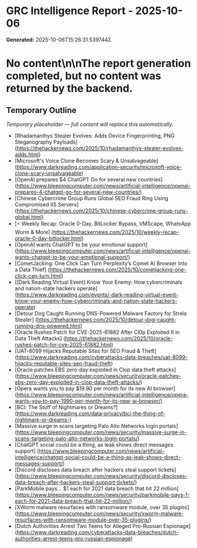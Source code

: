 # GRC Intelligence Report - 2025-10-06
**Generated:** 2025-10-06T15:26:31.539744Z
# No content\n\nThe report generation completed, but no content was returned by the backend.

## Temporary Outline
_Temporary placeholder — full content will replace this automatically._
- [Rhadamanthys Stealer Evolves: Adds Device Fingerprinting, PNG Steganography Payloads] (https://thehackernews.com/2025/10/rhadamanthys-stealer-evolves-adds.html)
- [Microsoft's Voice Clone Becomes Scary &amp; Unsalvageable] (https://www.darkreading.com/application-security/microsoft-voice-clone-scary-unsalvageable)
- [OpenAI prepares $4 ChatGPT Go for several new countries] (https://www.bleepingcomputer.com/news/artificial-intelligence/openai-prepares-4-chatgpt-go-for-several-new-countries/)
- [Chinese Cybercrime Group Runs Global SEO Fraud Ring Using Compromised IIS Servers] (https://thehackernews.com/2025/10/chinese-cybercrime-group-runs-global.html)
- [⚡ Weekly Recap: Oracle 0-Day, BitLocker Bypass, VMScape, WhatsApp Worm & More] (https://thehackernews.com/2025/10/weekly-recap-oracle-0-day-bitlocker.html)
- [OpenAI wants ChatGPT to be your emotional support] (https://www.bleepingcomputer.com/news/artificial-intelligence/openai-wants-chatgpt-to-be-your-emotional-support/)
- [CometJacking: One Click Can Turn Perplexity’s Comet AI Browser Into a Data Thief] (https://thehackernews.com/2025/10/cometjacking-one-click-can-turn.html)
- [[Dark Reading Virtual Event] Know Your Enemy: How cybercriminals and nation-state hackers operate] (https://www.darkreading.com/events/-dark-reading-virtual-event-know-your-enemy-how-cybercriminals-and-nation-state-hackers-operate)
- [Detour Dog Caught Running DNS-Powered Malware Factory for Strela Stealer] (https://thehackernews.com/2025/10/detour-dog-caught-running-dns-powered.html)
- [Oracle Rushes Patch for CVE-2025-61882 After Cl0p Exploited It in Data Theft Attacks] (https://thehackernews.com/2025/10/oracle-rushes-patch-for-cve-2025-61882.html)
- [UAT-8099 Hijacks Reputable Sites for SEO Fraud &amp; Theft] (https://www.darkreading.com/cyberattacks-data-breaches/uat-8099-hijacks-reputable-sites-seo-fraud-theft)
- [Oracle patches EBS zero-day exploited in Clop data theft attacks] (https://www.bleepingcomputer.com/news/security/oracle-patches-ebs-zero-day-exploited-in-clop-data-theft-attacks/)
- [Opera wants you to pay $19.90 per month for its new AI browser] (https://www.bleepingcomputer.com/news/artificial-intelligence/opera-wants-you-to-pay-1990-per-month-for-its-new-ai-browser/)
- [BCI: The Stuff of Nightmares or Dreams?] (https://www.darkreading.com/data-privacy/bci-the-thing-of-nightmare-or-dreams-)
- [Massive surge in scans targeting Palo Alto Networks login portals] (https://www.bleepingcomputer.com/news/security/massive-surge-in-scans-targeting-palo-alto-networks-login-portals/)
- [ChatGPT social could be a thing, as leak shows direct messages support] (https://www.bleepingcomputer.com/news/artificial-intelligence/chatgpt-social-could-be-a-thing-as-leak-shows-direct-messages-support/)
- [Discord discloses data breach after hackers steal support tickets] (https://www.bleepingcomputer.com/news/security/discord-discloses-data-breach-after-hackers-steal-support-tickets/)
- [ParkMobile pays... $1 each for 2021 data breach that hit 22 million] (https://www.bleepingcomputer.com/news/security/parkmobile-pays-1-each-for-2021-data-breach-that-hit-22-million/)
- [XWorm malware resurfaces with ransomware module, over 35 plugins] (https://www.bleepingcomputer.com/news/security/xworm-malware-resurfaces-with-ransomware-module-over-35-plugins/)
- [Dutch Authorities Arrest Two Teens for Alleged Pro-Russian Espionage] (https://www.darkreading.com/cyberattacks-data-breaches/dutch-authorities-arrest-teens-pro-russian-espionage)
